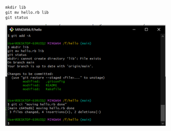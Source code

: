 ```

mkdir lib
git mv hello.rb lib
git status
```
![image](https://github.com/priyanshukanji-10/git-immersion-lab-/blob/2f9af86d552fc3d59b98e83f5b0251517c30ecf4/images/Screenshot%20(37).png)